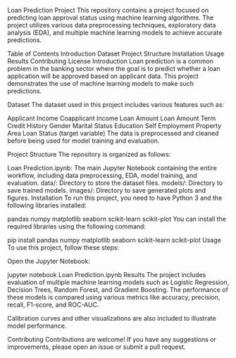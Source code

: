 Loan Prediction Project
This repository contains a project focused on predicting loan approval status using machine learning algorithms. The project utilizes various data preprocessing techniques, exploratory data analysis (EDA), and multiple machine learning models to achieve accurate predictions.

Table of Contents
Introduction
Dataset
Project Structure
Installation
Usage
Results
Contributing
License
Introduction
Loan prediction is a common problem in the banking sector where the goal is to predict whether a loan application will be approved based on applicant data. This project demonstrates the use of machine learning models to make such predictions.

Dataset
The dataset used in this project includes various features such as:

Applicant Income
Coapplicant Income
Loan Amount
Loan Amount Term
Credit History
Gender
Marital Status
Education
Self Employment
Property Area
Loan Status (target variable)
The data is preprocessed and cleaned before being used for model training and evaluation.

Project Structure
The repository is organized as follows:

Loan Prediction.ipynb: The main Jupyter Notebook containing the entire workflow, including data preprocessing, EDA, model training, and evaluation.
data/: Directory to store the dataset files.
models/: Directory to save trained models.
images/: Directory to save generated plots and figures.
Installation
To run this project, you need to have Python 3 and the following libraries installed:

pandas
numpy
matplotlib
seaborn
scikit-learn
scikit-plot
You can install the required libraries using the following command:

pip install pandas numpy matplotlib seaborn scikit-learn scikit-plot
Usage
To use this project, follow these steps:


Open the Jupyter Notebook:

jupyter notebook Loan Prediction.ipynb
Results
The project includes evaluation of multiple machine learning models such as Logistic Regression, Decision Trees, Random Forest, and Gradient Boosting. The performance of these models is compared using various metrics like accuracy, precision, recall, F1-score, and ROC-AUC.

Calibration curves and other visualizations are also included to illustrate model performance.

Contributing
Contributions are welcome! If you have any suggestions or improvements, please open an issue or submit a pull request.
